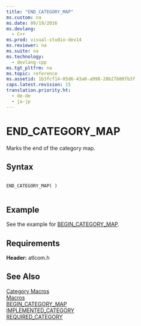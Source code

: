 ```yaml
---
title: "END_CATEGORY_MAP"
ms.custom: na
ms.date: 09/19/2016
ms.devlang: 
  - C++
ms.prod: visual-studio-dev14
ms.reviewer: na
ms.suite: na
ms.technology: 
  - devlang-cpp
ms.tgt_pltfrm: na
ms.topic: reference
ms.assetid: 1b3fcf14-05d6-43a0-a998-28b27b00fb3f
caps.latest.revision: 15
translation.priority.ht: 
  - de-de
  - ja-jp
---
```

# END_CATEGORY_MAP
Marks the end of the category map.  
  
## Syntax  
  
```  
  
END_CATEGORY_MAP( )  
  
```  
  
## Example  
 See the example for [BEGIN_CATEGORY_MAP](../vs140/BEGIN_CATEGORY_MAP.md).  
  
## Requirements  
 **Header:** atlcom.h  
  
## See Also  
 [Category Macros](../vs140/Category-Macros.md)   
 [Macros](../vs140/ATL-Macros.md)   
 [BEGIN_CATEGORY_MAP](../vs140/BEGIN_CATEGORY_MAP.md)   
 [IMPLEMENTED_CATEGORY](../vs140/IMPLEMENTED_CATEGORY.md)   
 [REQUIRED_CATEGORY](../vs140/REQUIRED_CATEGORY.md)